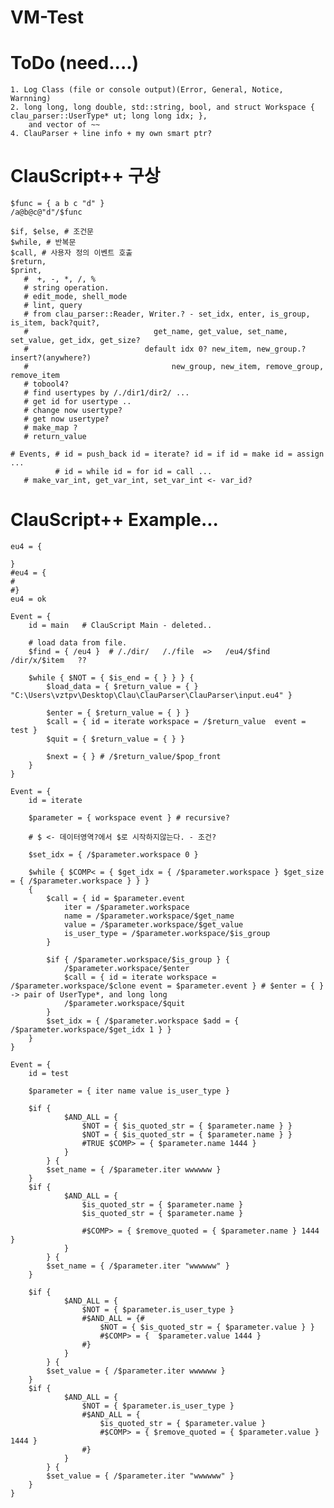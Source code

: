# VM-Test

# ToDo (need....)
    1. Log Class (file or console output)(Error, General, Notice, Warnning)
    2. long long, long double, std::string, bool, and struct Workspace { clau_parser::UserType* ut; long long idx; },
        and vector of ~~
    4. ClauParser + line info + my own smart ptr?
# ClauScript++ 구상
    $func = { a b c "d" } 
    /a@b@c@"d"/$func
    
    $if, $else, # 조건문 
    $while, # 반복문
    $call, # 사용자 정의 이벤트 호출
    $return,
    $print,
       #  +, -, *, /, %
       # string operation.
       # edit_mode, shell_mode
       # lint, query
       # from clau_parser::Reader, Writer.? - set_idx, enter, is_group, is_item, back?quit?, 
       #                            get_name, get_value, set_name, set_value, get_idx, get_size?
       #                          default idx 0? new_item, new_group.? insert?(anywhere?)
       #                                new_group, new_item, remove_group, remove_item
       # tobool4?
       # find usertypes by /./dir1/dir2/ ...
       # get id for usertype ..
       # change now usertype?
       # get now usertype?
       # make_map ? 
       # return_value
       
    # Events, # id = push_back id = iterate? id = if id = make id = assign ...
              # id = while id = for id = call ... 
       # make_var_int, get_var_int, set_var_int <- var_id?


# ClauScript++ Example...

    eu4 = {

    }
    #eu4 = {
    #	
    #}
    eu4 = ok 

    Event = {
        id = main	# ClauScript Main - deleted..

        # load data from file.
        $find = { /eu4 }  # /./dir/   /./file  =>   /eu4/$find    /dir/x/$item   ??

        $while { $NOT = { $is_end = { } } } {
            $load_data = { $return_value = { } "C:\Users\vztpv\Desktop\Clau\ClauParser\ClauParser\input.eu4" }

            $enter = { $return_value = { } }
            $call = { id = iterate workspace = /$return_value  event = test }
            $quit = { $return_value = { } }

            $next = { } # /$return_value/$pop_front
        }
    }

    Event = {
        id = iterate

        $parameter = { workspace event } # recursive?

        # $ <- 데이터영역?에서 $로 시작하지않는다. - 조건?

        $set_idx = { /$parameter.workspace 0 }

        $while { $COMP< = { $get_idx = { /$parameter.workspace } $get_size = { /$parameter.workspace } } } 
        {	
            $call = { id = $parameter.event 
                iter = /$parameter.workspace
                name = /$parameter.workspace/$get_name 
                value = /$parameter.workspace/$get_value
                is_user_type = /$parameter.workspace/$is_group
            } 

            $if { /$parameter.workspace/$is_group } {
                /$parameter.workspace/$enter
                $call = { id = iterate workspace = /$parameter.workspace/$clone event = $parameter.event } # $enter = { } -> pair of UserType*, and long long
                /$parameter.workspace/$quit
            }
            $set_idx = { /$parameter.workspace $add = { /$parameter.workspace/$get_idx 1 } }
        }
    }

    Event = {
        id = test

        $parameter = { iter name value is_user_type }	

        $if { 
                $AND_ALL = { 
                    $NOT = { $is_quoted_str = { $parameter.name } }			
                    $NOT = { $is_quoted_str = { $parameter.name } }			
                    #TRUE $COMP> = { $parameter.name 1444 }
                }
            } {
            $set_name = { /$parameter.iter wwwwww }
        }
        $if { 
                $AND_ALL = { 
                    $is_quoted_str = { $parameter.name }
                    $is_quoted_str = { $parameter.name }

                    #$COMP> = { $remove_quoted = { $parameter.name } 1444 }
                }
            } {
            $set_name = { /$parameter.iter "wwwwww" }
        }

        $if { 
                $AND_ALL = {
                    $NOT = { $parameter.is_user_type }
                    #$AND_ALL = {#
                        $NOT = { $is_quoted_str = { $parameter.value } }
                        #$COMP> = {  $parameter.value 1444 }
                    #}
                }
            } {
            $set_value = { /$parameter.iter wwwwww }
        }
        $if { 
                $AND_ALL = { 
                    $NOT = { $parameter.is_user_type }
                    #$AND_ALL = { 
                        $is_quoted_str = { $parameter.value }
                        #$COMP> = { $remove_quoted = { $parameter.value } 1444 }
                    #}
                }
            } {
            $set_value = { /$parameter.iter "wwwwww" }
        }
    }




